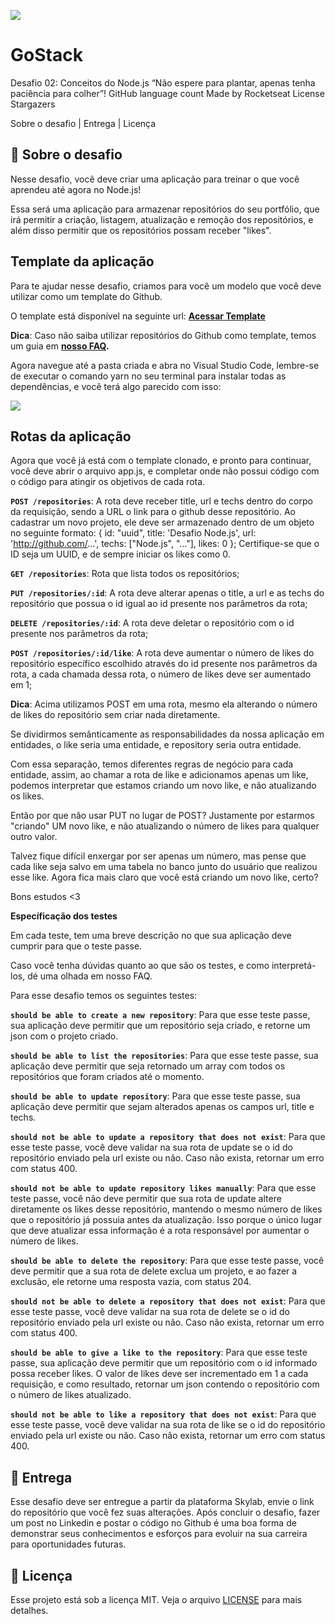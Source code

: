   ![](https://camo.githubusercontent.com/d25397e9df01fe7882dcc1cbc96bdf052ffd7d0c/68747470733a2f2f73746f726167652e676f6f676c65617069732e636f6d2f676f6c64656e2d77696e642f626f6f7463616d702d676f737461636b2f6865616465722d6465736166696f732e706e67)

# GoStack

Desafio 02: Conceitos do Node.js
“Não espere para plantar, apenas tenha paciência para colher”!
GitHub language count Made by Rocketseat License Stargazers

Sobre o desafio   |    Entrega   |    Licença

## 🚀 Sobre o desafio
Nesse desafio, você deve criar uma aplicação para treinar o que você aprendeu até agora no Node.js!

Essa será uma aplicação para armazenar repositórios do seu portfólio, que irá permitir a criação, listagem, atualização e remoção dos repositórios, e além disso permitir que os repositórios possam receber "likes".

## Template da aplicação
Para te ajudar nesse desafio, criamos para você um modelo que você deve utilizar como um template do Github.

O template está disponível na seguinte url: **[Acessar Template](https://camo.githubusercontent.com/d25397e9df01fe7882dcc1cbc96bdf052ffd7d0c/68747470733a2f2f73746f726167652e676f6f676c65617069732e636f6d2f676f6c64656e2d77696e642f626f6f7463616d702d676f737461636b2f6865616465722d6465736166696f732e706e67)**

**Dica**: Caso não saiba utilizar repositórios do Github como template, temos um guia em **[nosso FAQ](https://github.com/Rocketseat/bootcamp-gostack-desafios/tree/master/faq-desafios).**

Agora navegue até a pasta criada e abra no Visual Studio Code, lembre-se de executar o comando yarn no seu terminal para instalar todas as dependências, e você terá algo parecido com isso:

  ![](https://raw.githubusercontent.com/Rocketseat/bootcamp-gostack-desafios/master/desafio-conceitos-nodejs/assets/nodejs-example.png)


## Rotas da aplicação
Agora que você já está com o template clonado, e pronto para continuar, você deve abrir o arquivo app.js, e completar onde não possui código com o código para atingir os objetivos de cada rota.

**```POST /repositories```**: A rota deve receber title, url e techs dentro do corpo da requisição, sendo a URL o link para o github desse repositório. Ao cadastrar um novo projeto, ele deve ser armazenado dentro de um objeto no seguinte formato: { id: "uuid", title: 'Desafio Node.js', url: 'http://github.com/...', techs: ["Node.js", "..."], likes: 0 }; Certifique-se que o ID seja um UUID, e de sempre iniciar os likes como 0.

**```GET /repositories```**: Rota que lista todos os repositórios;

**```PUT /repositories/:id```**: A rota deve alterar apenas o title, a url e as techs do repositório que possua o id igual ao id presente nos parâmetros da rota;

**```DELETE /repositories/:id```**: A rota deve deletar o repositório com o id presente nos parâmetros da rota;

**```POST /repositories/:id/like```**: A rota deve aumentar o número de likes do repositório específico escolhido através do id presente nos parâmetros da rota, a cada chamada dessa rota, o número de likes deve ser aumentado em 1;

**Dica**: Acima utilizamos POST em uma rota, mesmo ela alterando o número de likes do repositório sem criar nada diretamente.

Se dividirmos semânticamente as responsabilidades da nossa aplicação em entidades, o like seria uma entidade, e repository seria outra entidade.

Com essa separação, temos diferentes regras de negócio para cada entidade, assim, ao chamar a rota de like e adicionamos apenas um like, podemos interpretar que estamos criando um novo like, e não atualizando os likes.

Então por que não usar PUT no lugar de POST? Justamente por estarmos "criando" UM novo like, e não atualizando o número de likes para qualquer outro valor.

Talvez fique difícil enxergar por ser apenas um número, mas pense que cada like seja salvo em uma tabela no banco junto do usuário que realizou esse like. Agora fica mais claro que você está criando um novo like, certo?

Bons estudos <3

**Específicação dos testes**

Em cada teste, tem uma breve descrição no que sua aplicação deve cumprir para que o teste passe.

Caso você tenha dúvidas quanto ao que são os testes, e como interpretá-los, dé uma olhada em nosso FAQ.

Para esse desafio temos os seguintes testes:

**```should be able to create a new repository```**: Para que esse teste passe, sua aplicação deve permitir que um repositório seja criado, e retorne um json com o projeto criado.

**```should be able to list the repositories```**: Para que esse teste passe, sua aplicação deve permitir que seja retornado um array com todos os repositórios que foram criados até o momento.

**```should be able to update repository```**: Para que esse teste passe, sua aplicação deve permitir que sejam alterados apenas os campos url, title e techs.

**```should not be able to update a repository that does not exist```**: Para que esse teste passe, você deve validar na sua rota de update se o id do repositório enviado pela url existe ou não. Caso não exista, retornar um erro com status 400.

**```should not be able to update repository likes manually```**: Para que esse teste passe, você não deve permitir que sua rota de update altere diretamente os likes desse repositório, mantendo o mesmo número de likes que o repositório já possuia antes da atualização. Isso porque o único lugar que deve atualizar essa informação é a rota responsável por aumentar o número de likes.

**```should be able to delete the repository```**: Para que esse teste passe, você deve permitir que a sua rota de delete exclua um projeto, e ao fazer a exclusão, ele retorne uma resposta vazia, com status 204.

**```should not be able to delete a repository that does not exist```**: Para que esse teste passe, você deve validar na sua rota de delete se o id do repositório enviado pela url existe ou não. Caso não exista, retornar um erro com status 400.

**```should be able to give a like to the repository```**: Para que esse teste passe, sua aplicação deve permitir que um repositório com o id informado possa receber likes. O valor de likes deve ser incrementado em 1 a cada requisição, e como resultado, retornar um json contendo o repositório com o número de likes atualizado.

**```should not be able to like a repository that does not exist```**: Para que esse teste passe, você deve validar na sua rota de like se o id do repositório enviado pela url existe ou não. Caso não exista, retornar um erro com status 400.

## 📆 Entrega
Esse desafio deve ser entregue a partir da plataforma Skylab, envie o link do repositório que você fez suas alterações. Após concluir o desafio, fazer um post no Linkedin e postar o código no Github é uma boa forma de demonstrar seus conhecimentos e esforços para evoluir na sua carreira para oportunidades futuras.

## 📝 Licença
Esse projeto está sob a licença MIT. Veja o arquivo [LICENSE](https://github.com/Rocketseat/bootcamp-gostack-desafios/blob/master/desafio-conceitos-nodejs/LICENSE) para mais detalhes.